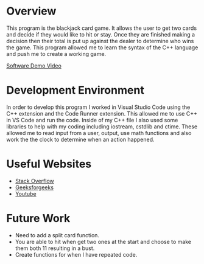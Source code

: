 # Overview

This program is the blackjack card game.  It allows the user to get two cards and decide if they would like to hit or stay.  Once they are finished making a decision then their total is put up against the dealer to determine who wins the game.  This program allowed me to learn the syntax of the C++ language and push me to create a working game.

[Software Demo Video](https://youtu.be/SfTKmRSamQw)

# Development Environment

In order to develop this program I worked in Visual Studio Code using the C++ extension and the Code Runner extension.  This allowed me to use C++ in VS Code and run the code.
Inside of my C++ file I also used some libraries to help with my coding including iostream, cstdlib and ctime.  These allowed me to read input from a user, output, use math functions and also work the the clock to determine when an action happened.

# Useful Websites

* [Stack Overflow](https://stackoverflow.com)
* [Geeksforgeeks](https://www.geeksforgeeks.org)
* [Youtube](https://www.youtube.com)

# Future Work

* Need to add a split card function.
* You are able to hit when get two ones at the start and choose to make them both 11 resulting in a bust.
* Create functions for when I have repeated code.